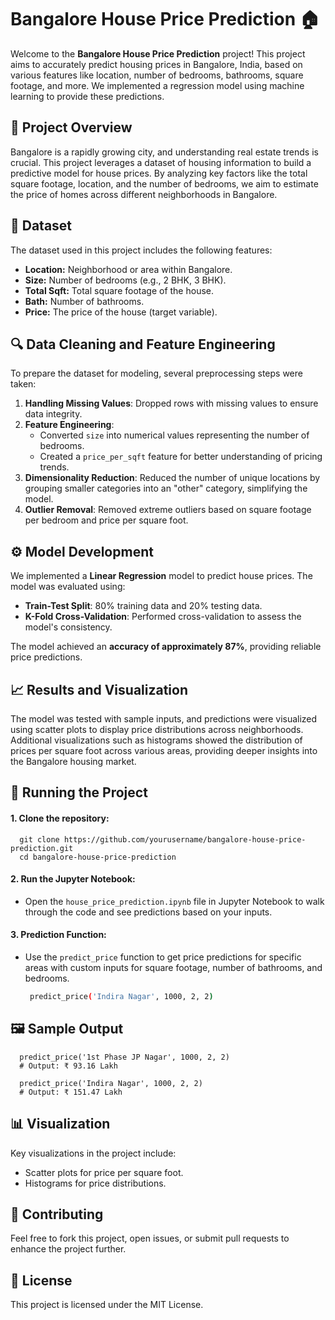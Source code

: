 # Bangalore House Price Prediction 🏠

Welcome to the **Bangalore House Price Prediction** project! This project aims to accurately predict housing prices in Bangalore, India, based on various features like location, number of bedrooms, bathrooms, square footage, and more. We implemented a regression model using machine learning to provide these predictions.

## 📜 Project Overview

Bangalore is a rapidly growing city, and understanding real estate trends is crucial. This project leverages a dataset of housing information to build a predictive model for house prices. By analyzing key factors like the total square footage, location, and the number of bedrooms, we aim to estimate the price of homes across different neighborhoods in Bangalore.

## 📁 Dataset

The dataset used in this project includes the following features:
- **Location:** Neighborhood or area within Bangalore.
- **Size:** Number of bedrooms (e.g., 2 BHK, 3 BHK).
- **Total Sqft:** Total square footage of the house.
- **Bath:** Number of bathrooms.
- **Price:** The price of the house (target variable).

## 🔍 Data Cleaning and Feature Engineering

To prepare the dataset for modeling, several preprocessing steps were taken:
1. **Handling Missing Values**: Dropped rows with missing values to ensure data integrity.
2. **Feature Engineering**:
   - Converted `size` into numerical values representing the number of bedrooms.
   - Created a `price_per_sqft` feature for better understanding of pricing trends.
3. **Dimensionality Reduction**: Reduced the number of unique locations by grouping smaller categories into an "other" category, simplifying the model.
4. **Outlier Removal**: Removed extreme outliers based on square footage per bedroom and price per square foot.

## ⚙️ Model Development

We implemented a **Linear Regression** model to predict house prices. The model was evaluated using:
- **Train-Test Split**: 80% training data and 20% testing data.
- **K-Fold Cross-Validation**: Performed cross-validation to assess the model's consistency.

The model achieved an **accuracy of approximately 87%**, providing reliable price predictions.

## 📈 Results and Visualization

The model was tested with sample inputs, and predictions were visualized using scatter plots to display price distributions across neighborhoods. Additional visualizations such as histograms showed the distribution of prices per square foot across various areas, providing deeper insights into the Bangalore housing market.

## 🚀 Running the Project

#### 1. Clone the repository:
      git clone https://github.com/yourusername/bangalore-house-price-prediction.git
      cd bangalore-house-price-prediction
#### 2. Run the Jupyter Notebook:
   - Open the `house_price_prediction.ipynb` file in Jupyter Notebook to walk through the code and see predictions based on your inputs.
#### 3. Prediction Function: 
   - Use the `predict_price` function to get price predictions for specific areas with custom inputs for square footage, number of bathrooms, and bedrooms.

     ```bash
      predict_price('Indira Nagar', 1000, 2, 2)

## 🖼 Sample Output

      predict_price('1st Phase JP Nagar', 1000, 2, 2)
      # Output: ₹ 93.16 Lakh

      predict_price('Indira Nagar', 1000, 2, 2)
      # Output: ₹ 151.47 Lakh

## 📊 Visualization
Key visualizations in the project include:

- Scatter plots for price per square foot.
- Histograms for price distributions.

## 🤝 Contributing
Feel free to fork this project, open issues, or submit pull requests to enhance the project further.

## 📝 License
This project is licensed under the MIT License.
